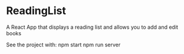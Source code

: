 # ReadingList
A React App that displays a reading list and allows you to add and edit books

See the project with:
npm start
npm run server
